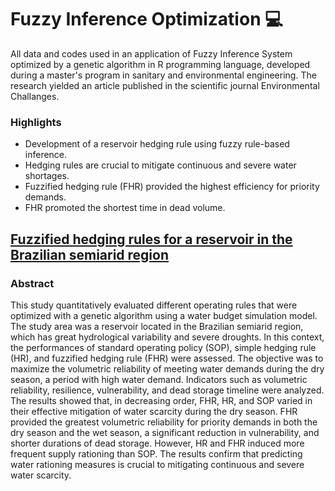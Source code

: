 # Fuzzy Inference Optimization 💻

All data and codes used in an application of Fuzzy Inference System optimized by a genetic algorithm in R programming language, developed during a master's program in sanitary and environmental engineering. The research yielded an article published in the scientific journal Environmental Challanges. 

### Highlights
- Development of a reservoir hedging rule using fuzzy rule-based inference.
- Hedging rules are crucial to mitigate continuous and severe water shortages.
- Fuzzified hedging rule (FHR) provided the highest efficiency for priority demands.
- FHR promoted the shortest time in dead volume.


## [Fuzzified hedging rules for a reservoir in the Brazilian semiarid region](https://doi.org/10.1016/j.envc.2021.100125)
### Abstract 
This study quantitatively evaluated different operating rules that were optimized with a genetic algorithm using a water budget simulation model. The study area was a reservoir located in the Brazilian semiarid region, which has great hydrological variability and severe droughts. In this context, the performances of standard operating policy (SOP), simple hedging rule (HR), and fuzzified hedging rule (FHR) were assessed. The objective was to maximize the volumetric reliability of meeting water demands during the dry season, a period with high water demand. Indicators such as volumetric reliability, resilience, vulnerability, and dead storage timeline were analyzed. The results showed that, in decreasing order, FHR, HR, and SOP varied in their effective mitigation of water scarcity during the dry season. FHR provided the greatest volumetric reliability for priority demands in both the dry season and the wet season, a significant reduction in vulnerability, and shorter durations of dead storage. However, HR and FHR induced more frequent supply rationing than SOP. The results confirm that predicting water rationing measures is crucial to mitigating continuous and severe water scarcity.
